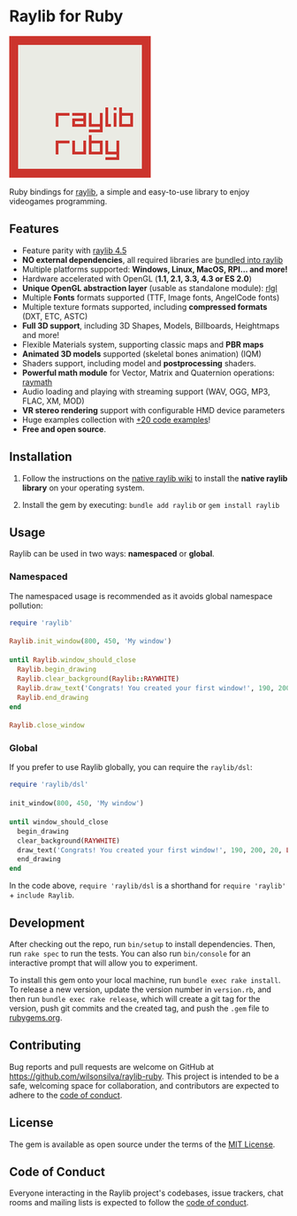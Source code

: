 # Raylib for Ruby

![raylib-ruby logo](.github/assets/raylib-ruby.png)

Ruby bindings for [raylib](https://www.raylib.com/), a simple and easy-to-use library to enjoy videogames programming.

## Features

- Feature parity with [raylib 4.5](https://github.com/raysan5/raylib/tree/4.5.0)
- **NO external dependencies**, all required libraries are [bundled into raylib](https://github.com/raysan5/raylib/tree/master/src/external)
- Multiple platforms supported: **Windows, Linux, MacOS, RPI... and more!**
- Hardware accelerated with OpenGL (**1.1, 2.1, 3.3, 4.3 or ES 2.0**)
- **Unique OpenGL abstraction layer** (usable as standalone module): [rlgl](https://github.com/raysan5/raylib/blob/master/src/rlgl.h)
- Multiple **Fonts** formats supported (TTF, Image fonts, AngelCode fonts)
- Multiple texture formats supported, including **compressed formats** (DXT, ETC, ASTC)
- **Full 3D support**, including 3D Shapes, Models, Billboards, Heightmaps and more!
- Flexible Materials system, supporting classic maps and **PBR maps**
- **Animated 3D models** supported (skeletal bones animation) (IQM)
- Shaders support, including model and **postprocessing** shaders.
- **Powerful math module** for Vector, Matrix and Quaternion operations: [raymath](https://github.com/wilsonsilva/raylib-ruby/blob/main/lib/raylib/raymath/)
- Audio loading and playing with streaming support (WAV, OGG, MP3, FLAC, XM, MOD)
- **VR stereo rendering** support with configurable HMD device parameters
- Huge examples collection with [+20 code examples](https://github.com/wilsonsilva/raylib-ruby/tree/main/examples)!
- **Free and open source**.

## Installation

1. Follow the instructions on the [native raylib wiki](https://github.com/raysan5/raylib#build-and-installation) to install the __native raylib library__ on your operating
system.

2. Install the gem by executing: `bundle add raylib` or `gem install raylib`

## Usage

Raylib can be used in two ways: __namespaced__ or __global__.

### Namespaced

The namespaced usage is recommended as it avoids global namespace pollution:

```ruby
require 'raylib'

Raylib.init_window(800, 450, 'My window')

until Raylib.window_should_close
  Raylib.begin_drawing
  Raylib.clear_background(Raylib::RAYWHITE)
  Raylib.draw_text('Congrats! You created your first window!', 190, 200, 20, Raylib::LIGHTGRAY)
  Raylib.end_drawing
end

Raylib.close_window
```

### Global

If you prefer to use Raylib globally, you can require the `raylib/dsl`:

```ruby
require 'raylib/dsl'

init_window(800, 450, 'My window')

until window_should_close
  begin_drawing
  clear_background(RAYWHITE)
  draw_text('Congrats! You created your first window!', 190, 200, 20, LIGHTGRAY)
  end_drawing
end
```

In the code above, `require 'raylib/dsl` is a shorthand for `require 'raylib'` + `include Raylib`.

## Development

After checking out the repo, run `bin/setup` to install dependencies. Then, run `rake spec` to run the tests. You can
also run `bin/console` for an interactive prompt that will allow you to experiment.

To install this gem onto your local machine, run `bundle exec rake install`. To release a new version, update the
version number in `version.rb`, and then run `bundle exec rake release`, which will create a git tag for the
version, push git commits and the created tag, and push the `.gem` file to [rubygems.org](https://rubygems.org).

## Contributing

Bug reports and pull requests are welcome on GitHub at https://github.com/wilsonsilva/raylib-ruby. This project is intended
to be a safe, welcoming space for collaboration, and contributors are expected to adhere to the
[code of conduct](https://github.com/wilsonsilva/raylib-ruby/blob/main/CODE_OF_CONDUCT.md).

## License

The gem is available as open source under the terms of the [MIT License](https://opensource.org/licenses/MIT).

## Code of Conduct

Everyone interacting in the Raylib project's codebases, issue trackers, chat rooms and mailing lists is expected to
follow the [code of conduct](https://github.com/wilsonsilva/raylib-ruby/blob/main/CODE_OF_CONDUCT.md).

